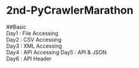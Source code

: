 # 2nd-PyCrawlerMarathon  
##Basic  
Day1 : File Accessing    
Day2 : CSV Accessing  
Day3 : XML Accessing  
Day4 : API Accessing
Day5 : API & JSON  
Day6 : API Header  
